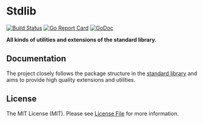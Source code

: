 # Stdlib

[![Build Status](https://img.shields.io/travis/goph/stdlib.svg?style=flat-square)](https://travis-ci.org/goph/stdlib)
[![Go Report Card](https://goreportcard.com/badge/github.com/goph/stdlib?style=flat-square)](https://goreportcard.com/report/github.com/goph/stdlib)
[![GoDoc](http://img.shields.io/badge/godoc-reference-5272B4.svg?style=flat-square)](https://godoc.org/github.com/goph/stdlib)

**All kinds of utilities and extensions of the standard library.**


## Documentation

The project closely follows the package structure in the [standard library](https://golang.org/pkg/#stdlib)
and aims to provide high quality extensions and utilities.


## License

The MIT License (MIT). Please see [License File](LICENSE) for more information.
